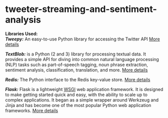 # tweeter-streaming-and-sentiment-analysis  
  
**Libraries Used:**  
***Tweepy:*** An easy-to-use Python library for accessing the Twitter API
[More details](http://docs.tweepy.org/en/latest/)

***TextBlob:*** is a Python (2 and 3) library for processing textual data. It provides a simple API for diving into common natural language processing (NLP) tasks such as part-of-speech tagging, noun phrase extraction, sentiment analysis, classification, translation, and more.
[More details](https://textblob.readthedocs.io/en/dev/)

***Redis:*** The Python interface to the Redis key-value store.
[More details](https://pypi.org/project/redis/)

***Flask:*** Flask is a lightweight [WSGI](https://wsgi.readthedocs.io/) web application framework. It is designed to make getting started quick and easy, with the ability to scale up to complex applications. It began as a simple wrapper around Werkzeug and Jinja and has become one of the most popular Python web application frameworks.
[More details](https://pypi.org/project/Flask/)

